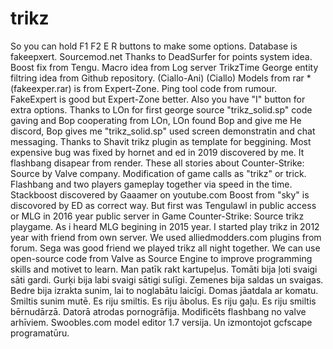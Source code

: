 # trikz
So you can hold F1 F2 E R buttons to make some options.
Database is fakeepxert. Sourcemod.net
Thanks to DeadSurfer for points system idea.
Boost fix from Tengu.
Macro idea from Log server TrikzTime
George entity filtring idea from Github repository. (Ciallo-Ani) (Ciallo)
Models from rar *(fakeexper.rar) is from Expert-Zone.
Ping tool code from rumour. FakeExpert is good but Expert-Zone better.
Also you have "I" button for extra options.
Thanks to LOn for first george source "trikz_solid.sp" code gaving and Bop cooperating from LOn, LOn found Bop and give me He discord, Bop gives me "trikz_solid.sp" used screen demonstratin and chat messaging.
Thanks to Shavit trikz plugin as template for beggining.
Most expensive bug was fixed by hornet and ed in 2019 discovered by me. It flashbang disapear from render.
These all stories about Counter-Strike: Source by Valve company.
Modification of game calls as "trikz" or trick.
Flashbang and two players gameplay together via speed in the time.
Stackboost discovered by Gaaamer on youtube.com
Boost from "sky" is discovored by ED as correct way. But first was Tengulawl in public access or MLG in 2016 year public server in Game Counter-Strike: Source trikz playgame.
As i heard MLG begining in 2015 year.
I started play trikz in 2012 year with friend from own server.
We used alliedmodders.com plugins from forum.
Sega was good friend we played trikz all night together.
We can use open-source code from Valve as Source Engine to improve programming skills and motivet to learn.
Man patīk rakt kartupeļus.
Tomāti bija ļoti svaigi sāti gardi.
Gurķi bija labi svaigi sātigi sulīgi.
Zemenes bija saldas un svaigas.
Bedre bija izrakta sunim, lai to noglabātu laicīgi.
Domas jāatdala ar komatu. Smiltis sunim mutē.
Es riju smiltis. Es riju ābolus. Es riju gaļu.
Es riju smiltis bērnudārzā.
Datorā atrodas pornogrāfija.
Modificēts flashbang no valve arhīviem.
Swoobles.com model editor 1.7 versija. Un izmontojot gcfscape programatūru.
